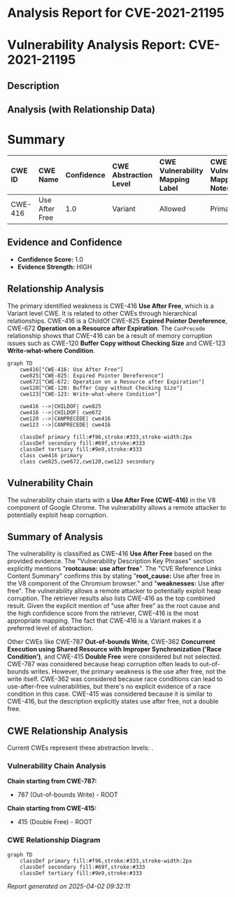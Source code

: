 # Analysis Report for CVE-2021-21195

# Vulnerability Analysis Report: CVE-2021-21195

## Description



## Analysis (with Relationship Data)

# Summary
| CWE ID  | CWE Name                    | Confidence | CWE Abstraction Level | CWE Vulnerability Mapping Label | CWE-Vulnerability Mapping Notes |
| :-------- | :-------------------------- | :--------- | :-------------------- | :------------------------------ | :------------------------------ |
| CWE-416 | Use After Free            | 1.0        | Variant               | Allowed                       | Primary CWE                     |

## Evidence and Confidence

*   **Confidence Score:** 1.0
*   **Evidence Strength:** HIGH

## Relationship Analysis
The primary identified weakness is CWE-416 **Use After Free**, which is a Variant level CWE. It is related to other CWEs through hierarchical relationships. CWE-416 is a ChildOf CWE-825 **Expired Pointer Dereference**, CWE-672 **Operation on a Resource after Expiration**. The `CanPrecede` relationship shows that CWE-416 can be a result of memory corruption issues such as CWE-120 **Buffer Copy without Checking Size** and CWE-123 **Write-what-where Condition**.

```mermaid
graph TD
    cwe416["CWE-416: Use After Free"]
    cwe825["CWE-825: Expired Pointer Dereference"]
    cwe672["CWE-672: Operation on a Resource after Expiration"]
    cwe120["CWE-120: Buffer Copy without Checking Size"]
    cwe123["CWE-123: Write-what-where Condition"]

    cwe416 -->|CHILDOF| cwe825
    cwe416 -->|CHILDOF| cwe672
    cwe120 -->|CANPRECEDE| cwe416
    cwe123 -->|CANPRECEDE| cwe416

    classDef primary fill:#f96,stroke:#333,stroke-width:2px
    classDef secondary fill:#69f,stroke:#333
    classDef tertiary fill:#9e9,stroke:#333
    class cwe416 primary
    class cwe825,cwe672,cwe120,cwe123 secondary
```

## Vulnerability Chain
The vulnerability chain starts with a **Use After Free (CWE-416)** in the V8 component of Google Chrome. The vulnerability allows a remote attacker to potentially exploit heap corruption.

## Summary of Analysis
The vulnerability is classified as CWE-416 **Use After Free** based on the provided evidence. The "Vulnerability Description Key Phrases" section explicitly mentions "**rootcause:** **use after free**". The "CVE Reference Links Content Summary" confirms this by stating "**root_cause:** Use after free in the V8 component of the Chromium browser." and "**weaknesses:** Use after free". The vulnerability allows a remote attacker to potentially exploit heap corruption. The retriever results also lists CWE-416 as the top combined result. Given the explicit mention of "use after free" as the root cause and the high confidence score from the retriever, CWE-416 is the most appropriate mapping. The fact that CWE-416 is a Variant makes it a preferred level of abstraction.

Other CWEs like CWE-787 **Out-of-bounds Write**, CWE-362 **Concurrent Execution using Shared Resource with Improper Synchronization ('Race Condition')**, and CWE-415 **Double Free** were considered but not selected. CWE-787 was considered because heap corruption often leads to out-of-bounds writes. However, the primary weakness is the use after free, not the write itself. CWE-362 was considered because race conditions can lead to use-after-free vulnerabilities, but there's no explicit evidence of a race condition in this case. CWE-415 was considered because it is similar to CWE-416, but the description explicitly states use after free, not a double free.


## CWE Relationship Analysis

Current CWEs represent these abstraction levels: .


### Vulnerability Chain Analysis

**Chain starting from CWE-787:**
- 787 (Out-of-bounds Write) - ROOT


**Chain starting from CWE-415:**
- 415 (Double Free) - ROOT



### CWE Relationship Diagram

```mermaid
graph TD
    classDef primary fill:#f96,stroke:#333,stroke-width:2px
    classDef secondary fill:#69f,stroke:#333
    classDef tertiary fill:#9e9,stroke:#333
```



*Report generated on 2025-04-02 09:32:11*
